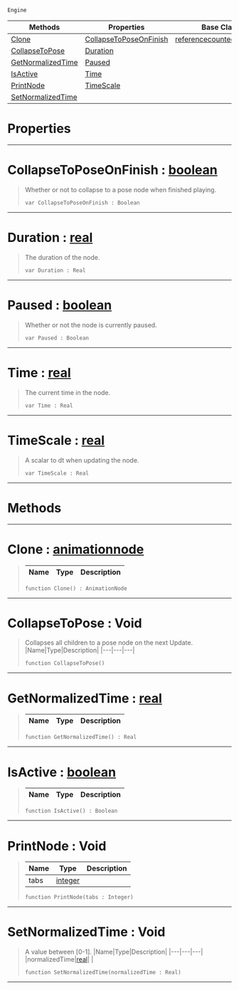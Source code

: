  `Engine`

|Methods|Properties|Base Classes|Derived Classes|
|---|---|---|---|
|[ Clone](https://plasmaengine.github.io/PlasmaDocs/Plasma1/C++/code_reference/class_reference/animationnode.markdown#clone-plasma-engine-docume)|[ CollapseToPoseOnFinish](https://plasmaengine.github.io/PlasmaDocs/Plasma1/C++/code_reference/class_reference/animationnode.markdown#collapsetoposeonfinish-z)|[referencecountedeventobject](https://plasmaengine.github.io/PlasmaDocs/Plasma1/C++/code_reference/class_reference/referencecountedeventobject.markdown)|[basicanimation](https://plasmaengine.github.io/PlasmaDocs/Plasma1/C++/code_reference/class_reference/basicanimation.markdown)|
|[ CollapseToPose](https://plasmaengine.github.io/PlasmaDocs/Plasma1/C++/code_reference/class_reference/animationnode.markdown#collapsetopose-void)|[ Duration](https://plasmaengine.github.io/PlasmaDocs/Plasma1/C++/code_reference/class_reference/animationnode.markdown#duration-plasma-engine-doc)| |[dualblendchainnode](https://plasmaengine.github.io/PlasmaDocs/Plasma1/C++/code_reference/class_reference/dualblendchainnode.markdown)|
|[ GetNormalizedTime](https://plasmaengine.github.io/PlasmaDocs/Plasma1/C++/code_reference/class_reference/animationnode.markdown#getnormalizedtime-plasma-e)|[ Paused](https://plasmaengine.github.io/PlasmaDocs/Plasma1/C++/code_reference/class_reference/animationnode.markdown#paused-plasma-engine-docum)| |[dualblendcrossblend](https://plasmaengine.github.io/PlasmaDocs/Plasma1/C++/code_reference/class_reference/dualblendcrossblend.markdown)|
|[ IsActive](https://plasmaengine.github.io/PlasmaDocs/Plasma1/C++/code_reference/class_reference/animationnode.markdown#isactive-plasma-engine-doc)|[ Time](https://plasmaengine.github.io/PlasmaDocs/Plasma1/C++/code_reference/class_reference/animationnode.markdown#time-plasma-engine-documen)| |[dualblenddirectblend](https://plasmaengine.github.io/PlasmaDocs/Plasma1/C++/code_reference/class_reference/dualblenddirectblend.markdown)|
|[ PrintNode](https://plasmaengine.github.io/PlasmaDocs/Plasma1/C++/code_reference/class_reference/animationnode.markdown#printnode-void)|[ TimeScale](https://plasmaengine.github.io/PlasmaDocs/Plasma1/C++/code_reference/class_reference/animationnode.markdown#timescale-plasma-engine-do)| |[dualblendselectivenode](https://plasmaengine.github.io/PlasmaDocs/Plasma1/C++/code_reference/class_reference/dualblendselectivenode.markdown)|
|[ SetNormalizedTime](https://plasmaengine.github.io/PlasmaDocs/Plasma1/C++/code_reference/class_reference/animationnode.markdown#setnormalizedtime-void)| | |[posenode](https://plasmaengine.github.io/PlasmaDocs/Plasma1/C++/code_reference/class_reference/posenode.markdown)|


 #  Properties


---  
 #  CollapseToPoseOnFinish : [boolean](https://plasmaengine.github.io/PlasmaDocs/Plasma1/C++/code_reference/lightning_base_types/boolean.markdown)

> Whether or not to collapse to a pose node when finished playing.
> ``` lang=cpp, name=Lightning
> var CollapseToPoseOnFinish : Boolean


---  
 #  Duration : [real](https://plasmaengine.github.io/PlasmaDocs/Plasma1/C++/code_reference/lightning_base_types/real.markdown)

> The duration of the node.
> ``` lang=cpp, name=Lightning
> var Duration : Real


---  
 #  Paused : [boolean](https://plasmaengine.github.io/PlasmaDocs/Plasma1/C++/code_reference/lightning_base_types/boolean.markdown)

> Whether or not the node is currently paused.
> ``` lang=cpp, name=Lightning
> var Paused : Boolean


---  
 #  Time : [real](https://plasmaengine.github.io/PlasmaDocs/Plasma1/C++/code_reference/lightning_base_types/real.markdown)

> The current time in the node.
> ``` lang=cpp, name=Lightning
> var Time : Real


---  
 #  TimeScale : [real](https://plasmaengine.github.io/PlasmaDocs/Plasma1/C++/code_reference/lightning_base_types/real.markdown)

> A scalar to dt when updating the node.
> ``` lang=cpp, name=Lightning
> var TimeScale : Real


---  
 #  Methods


---  
 #  Clone : [animationnode](https://plasmaengine.github.io/PlasmaDocs/Plasma1/C++/code_reference/class_reference/animationnode.markdown)

> 
> |Name|Type|Description|
> |---|---|---|
> ``` lang=cpp, name=Lightning
> function Clone() : AnimationNode
> ``` 


---  
 #  CollapseToPose : Void

> Collapses all children to a pose node on the next Update.
> |Name|Type|Description|
> |---|---|---|
> ``` lang=cpp, name=Lightning
> function CollapseToPose()
> ``` 


---  
 #  GetNormalizedTime : [real](https://plasmaengine.github.io/PlasmaDocs/Plasma1/C++/code_reference/lightning_base_types/real.markdown)

> 
> |Name|Type|Description|
> |---|---|---|
> ``` lang=cpp, name=Lightning
> function GetNormalizedTime() : Real
> ``` 


---  
 #  IsActive : [boolean](https://plasmaengine.github.io/PlasmaDocs/Plasma1/C++/code_reference/lightning_base_types/boolean.markdown)

> 
> |Name|Type|Description|
> |---|---|---|
> ``` lang=cpp, name=Lightning
> function IsActive() : Boolean
> ``` 


---  
 #  PrintNode : Void

> 
> |Name|Type|Description|
> |---|---|---|
> |tabs|[integer](https://plasmaengine.github.io/PlasmaDocs/Plasma1/C++/code_reference/lightning_base_types/integer.markdown)| |
> ``` lang=cpp, name=Lightning
> function PrintNode(tabs : Integer)
> ``` 


---  
 #  SetNormalizedTime : Void

> A value between [0-1].
> |Name|Type|Description|
> |---|---|---|
> |normalizedTime|[real](https://plasmaengine.github.io/PlasmaDocs/Plasma1/C++/code_reference/lightning_base_types/real.markdown)| |
> ``` lang=cpp, name=Lightning
> function SetNormalizedTime(normalizedTime : Real)
> ``` 


---  
 

 